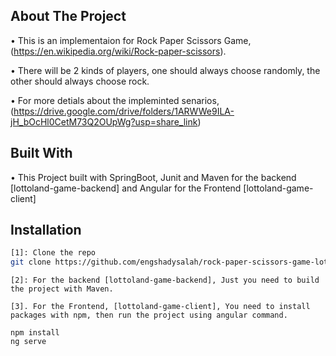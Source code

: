 ## About The Project

 • This is an implementaion for Rock Paper Scissors Game, (https://en.wikipedia.org/wiki/Rock-paper-scissors).

• There will be 2 kinds of players, one should always choose randomly, the other should always choose rock.

• For more detials about the impleminted senarios, (https://drive.google.com/drive/folders/1ARWWe9ILA-jH_bOcHl0CetM73Q2OUpWg?usp=share_link)


## Built With

• This Project built with SpringBoot, Junit and Maven for the backend [lottoland-game-backend] and Angular for the Frontend [lottoland-game-client]


## Installation

   ```sh
[1]: Clone the repo
   git clone https://github.com/engshadysalah/rock-paper-scissors-game-lottoland.git

   ```
   ```
[2]: For the backend [lottoland-game-backend], Just you need to build the project with Maven.
   ```

   ```
[3]. For the Frontend, [lottoland-game-client], You need to install packages with npm, then run the project using angular command.

   npm install
   ng serve
   ```

